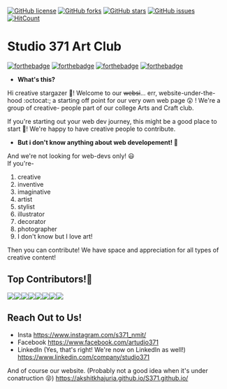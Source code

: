 [![GitHub license](https://img.shields.io/github/license/AkshitKhajuria/S371.github.io)](https://github.com/AkshitKhajuria/S371.github.io/blob/master/LICENSE)
[![GitHub forks](https://img.shields.io/github/forks/AkshitKhajuria/S371.github.io)](https://github.com/AkshitKhajuria/S371.github.io/network)
[![GitHub stars](https://img.shields.io/github/stars/AkshitKhajuria/S371.github.io?color=green)](https://github.com/AkshitKhajuria/S371.github.io/stargazers)
[![GitHub issues](https://img.shields.io/github/issues/AkshitKhajuria/S371.github.io?color=yellow)](https://github.com/AkshitKhajuria/S371.github.io/issues)
[![HitCount](http://hits.dwyl.com/AkshitKhajuria/S371githubio.svg)](http://hits.dwyl.com/AkshitKhajuria/S371githubio)  

# Studio 371 Art Club 
[![forthebadge](https://forthebadge.com/images/badges/built-by-codebabes.svg)](https://forthebadge.com)  [![forthebadge](https://forthebadge.com/images/badges/built-with-swag.svg)](https://forthebadge.com)  [![forthebadge](https://forthebadge.com/images/badges/built-with-love.svg)](https://forthebadge.com)  [![forthebadge](https://forthebadge.com/images/badges/winter-is-coming.svg)](https://forthebadge.com)  

* **What's this?**<br>

Hi creative stargazer :star_struck:! Welcome to our ~~websi~~... err, website-under-the-hood :octocat:; a starting off point for our very own web page :astonished: ! We're a group of creative- people part of our college Arts and Craft club. 

If you're starting out your web dev journey, this might be a good place to start :checkered_flag:! We're happy to have creative people to contribute.

* **But i don't know anything about web developement! :pleading_face:**<br>

And we're not looking for web-devs only! :smiley:  
If you're-
1. creative
2. inventive
3. imaginative
4. artist
5. stylist
6. illustrator
7. decorator
8. photographer
9. I don't know but I love art!  

Then you can contribute! We have space and appreciation for all types of creative content!

## Top Contributors!:rocket:  
[![](https://sourcerer.io/fame/AkshitKhajuria/AkshitKhajuria/S371.github.io/images/0)](https://sourcerer.io/fame/AkshitKhajuria/AkshitKhajuria/S371.github.io/links/0)[![](https://sourcerer.io/fame/AkshitKhajuria/AkshitKhajuria/S371.github.io/images/1)](https://sourcerer.io/fame/AkshitKhajuria/AkshitKhajuria/S371.github.io/links/1)[![](https://sourcerer.io/fame/AkshitKhajuria/AkshitKhajuria/S371.github.io/images/2)](https://sourcerer.io/fame/AkshitKhajuria/AkshitKhajuria/S371.github.io/links/2)[![](https://sourcerer.io/fame/AkshitKhajuria/AkshitKhajuria/S371.github.io/images/3)](https://sourcerer.io/fame/AkshitKhajuria/AkshitKhajuria/S371.github.io/links/3)[![](https://sourcerer.io/fame/AkshitKhajuria/AkshitKhajuria/S371.github.io/images/4)](https://sourcerer.io/fame/AkshitKhajuria/AkshitKhajuria/S371.github.io/links/4)[![](https://sourcerer.io/fame/AkshitKhajuria/AkshitKhajuria/S371.github.io/images/5)](https://sourcerer.io/fame/AkshitKhajuria/AkshitKhajuria/S371.github.io/links/5)[![](https://sourcerer.io/fame/AkshitKhajuria/AkshitKhajuria/S371.github.io/images/6)](https://sourcerer.io/fame/AkshitKhajuria/AkshitKhajuria/S371.github.io/links/6)[![](https://sourcerer.io/fame/AkshitKhajuria/AkshitKhajuria/S371.github.io/images/7)](https://sourcerer.io/fame/AkshitKhajuria/AkshitKhajuria/S371.github.io/links/7)  

## Reach Out to Us!
- Insta  https://www.instagram.com/s371_nmit/
- Facebook  https://www.facebook.com/artudio371
- LinkedIn (Yes, that's right! We're now on LinkedIn as well!)  https://www.linkedin.com/company/studio371  

And of course our website. (Probably not a good idea when it's under conatruction :stuck_out_tongue_closed_eyes:)  https://akshitkhajuria.github.io/S371.github.io/
